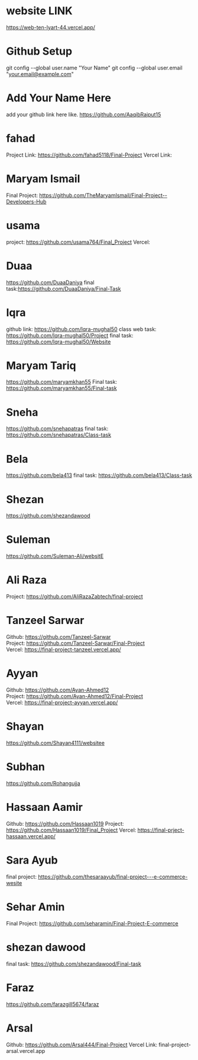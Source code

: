 # website LINK
https://web-ten-lyart-44.vercel.app/

# Github Setup
git config --global user.name "Your Name"
git config --global user.email "your.email@example.com"


# Add Your Name Here
add your github link here like. https://github.com/AaqibRajput15

# fahad
Project Link: https://github.com/fahad5118/Final-Project
Vercel Link: 

# Maryam Ismail
Final Project: https://github.com/TheMaryamIsmail/Final-Project--Developers-Hub

# usama
project: https://github.com/usama764/Final_Project
Vercel: 

# Duaa
https://github.com/DuaaDaniya
final task:https://github.com/DuaaDaniya/Final-Task

# Iqra
github link: https://github.com/Iqra-mughal50
class web task: https://github.com/Iqra-mughal50/Project
final task: https://github.com/Iqra-mughal50/Website

# Maryam Tariq
https://github.com/maryamkhan55
Final task: https://github.com/maryamkhan55/Final-task

# Sneha 
https://github.com/snehapatras
final task: https://github.com/snehapatras/Class-task

# Bela
https://github.com/bela413
final task: https://github.com/bela413/Class-task

# Shezan
https://github.com/shezandawood

# Suleman
https://github.com/Suleman-Ali/websitE

# Ali Raza
Project: https://github.com/AliRazaZabtech/final-project


# Tanzeel Sarwar
Github:  https://github.com/Tanzeel-Sarwar <br>
Project:  https://github.com/Tanzeel-Sarwar/Final-Project <br>
Vercel:  https://final-project-tanzeel.vercel.app/ <br>

# Ayyan
Github:  https://github.com/Ayan-Ahmed12 <br>
Project: https://github.com/Ayan-Ahmed12/Final-Project <br>
Vercel: https://final-project-ayyan.vercel.app/ <br>

# Shayan
https://github.com/Shayan4111/websitee

# Subhan
https://github.com/Rohangujja

# Hassaan Aamir
Github: https://github.com/Hassaan1019
Project: https://github.com/Hassaan1019/Final_Project
Vercel: https://final-prject-hassaan.vercel.app/

# Sara Ayub
final project: https://github.com/thesaraayub/final-project---e-commerce-wesite

# Sehar Amin
Final Project: https://github.com/seharamin/Final-Project-E-commerce

# shezan dawood
final task: https://github.com/shezandawood/Final-task

# Faraz
https://github.com/farazgill5674/faraz

# Arsal
Github: https://github.com/Arsal444/Final-Project
Vercel Link: final-project-arsal.vercel.app

